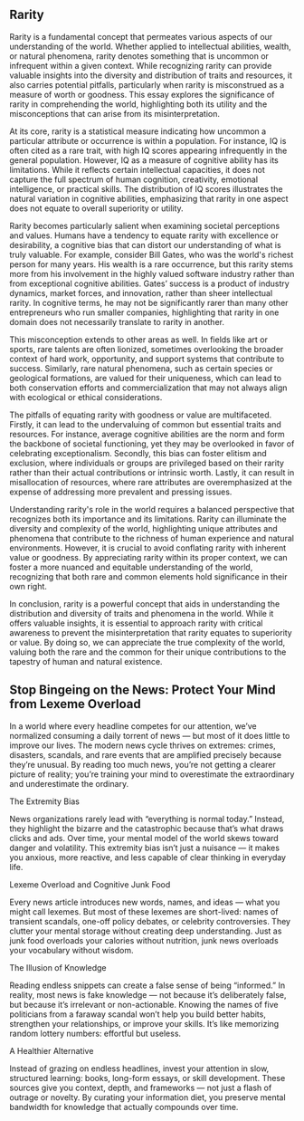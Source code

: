 ## Rarity

Rarity is a fundamental concept that permeates various aspects of our understanding of the world. Whether applied to intellectual abilities, wealth, or natural phenomena, rarity denotes something that is uncommon or infrequent within a given context. While recognizing rarity can provide valuable insights into the diversity and distribution of traits and resources, it also carries potential pitfalls, particularly when rarity is misconstrued as a measure of worth or goodness. This essay explores the significance of rarity in comprehending the world, highlighting both its utility and the misconceptions that can arise from its misinterpretation.

At its core, rarity is a statistical measure indicating how uncommon a particular attribute or occurrence is within a population. For instance, IQ is often cited as a rare trait, with high IQ scores appearing infrequently in the general population. However, IQ as a measure of cognitive ability has its limitations. While it reflects certain intellectual capacities, it does not capture the full spectrum of human cognition, creativity, emotional intelligence, or practical skills. The distribution of IQ scores illustrates the natural variation in cognitive abilities, emphasizing that rarity in one aspect does not equate to overall superiority or utility.

Rarity becomes particularly salient when examining societal perceptions and values. Humans have a tendency to equate rarity with excellence or desirability, a cognitive bias that can distort our understanding of what is truly valuable. For example, consider Bill Gates, who was the world's richest person for many years. His wealth is a rare occurrence, but this rarity stems more from his involvement in the highly valued software industry rather than from exceptional cognitive abilities. Gates’ success is a product of industry dynamics, market forces, and innovation, rather than sheer intellectual rarity. In cognitive terms, he may not be significantly rarer than many other entrepreneurs who run smaller companies, highlighting that rarity in one domain does not necessarily translate to rarity in another.

This misconception extends to other areas as well. In fields like art or sports, rare talents are often lionized, sometimes overlooking the broader context of hard work, opportunity, and support systems that contribute to success. Similarly, rare natural phenomena, such as certain species or geological formations, are valued for their uniqueness, which can lead to both conservation efforts and commercialization that may not always align with ecological or ethical considerations.

The pitfalls of equating rarity with goodness or value are multifaceted. Firstly, it can lead to the undervaluing of common but essential traits and resources. For instance, average cognitive abilities are the norm and form the backbone of societal functioning, yet they may be overlooked in favor of celebrating exceptionalism. Secondly, this bias can foster elitism and exclusion, where individuals or groups are privileged based on their rarity rather than their actual contributions or intrinsic worth. Lastly, it can result in misallocation of resources, where rare attributes are overemphasized at the expense of addressing more prevalent and pressing issues.

Understanding rarity's role in the world requires a balanced perspective that recognizes both its importance and its limitations. Rarity can illuminate the diversity and complexity of the world, highlighting unique attributes and phenomena that contribute to the richness of human experience and natural environments. However, it is crucial to avoid conflating rarity with inherent value or goodness. By appreciating rarity within its proper context, we can foster a more nuanced and equitable understanding of the world, recognizing that both rare and common elements hold significance in their own right.

In conclusion, rarity is a powerful concept that aids in understanding the distribution and diversity of traits and phenomena in the world. While it offers valuable insights, it is essential to approach rarity with critical awareness to prevent the misinterpretation that rarity equates to superiority or value. By doing so, we can appreciate the true complexity of the world, valuing both the rare and the common for their unique contributions to the tapestry of human and natural existence.

## Stop Bingeing on the News: Protect Your Mind from Lexeme Overload

In a world where every headline competes for our attention, we’ve normalized consuming a daily torrent of news — but most of it does little to improve our lives. The modern news cycle thrives on extremes: crimes, disasters, scandals, and rare events that are amplified precisely because they’re unusual. By reading too much news, you’re not getting a clearer picture of reality; you’re training your mind to overestimate the extraordinary and underestimate the ordinary.

The Extremity Bias

News organizations rarely lead with “everything is normal today.” Instead, they highlight the bizarre and the catastrophic because that’s what draws clicks and ads. Over time, your mental model of the world skews toward danger and volatility. This extremity bias isn’t just a nuisance — it makes you anxious, more reactive, and less capable of clear thinking in everyday life.

Lexeme Overload and Cognitive Junk Food

Every news article introduces new words, names, and ideas — what you might call lexemes. But most of these lexemes are short-lived: names of transient scandals, one-off policy debates, or celebrity controversies. They clutter your mental storage without creating deep understanding. Just as junk food overloads your calories without nutrition, junk news overloads your vocabulary without wisdom.

The Illusion of Knowledge

Reading endless snippets can create a false sense of being “informed.” In reality, most news is fake knowledge — not because it’s deliberately false, but because it’s irrelevant or non-actionable. Knowing the names of five politicians from a faraway scandal won’t help you build better habits, strengthen your relationships, or improve your skills. It’s like memorizing random lottery numbers: effortful but useless.

A Healthier Alternative

Instead of grazing on endless headlines, invest your attention in slow, structured learning: books, long-form essays, or skill development. These sources give you context, depth, and frameworks — not just a flash of outrage or novelty. By curating your information diet, you preserve mental bandwidth for knowledge that actually compounds over time.